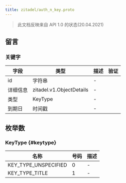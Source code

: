 ```yaml
---
title: zitadel/auth_n_key.proto
---
```


> 此文档反映来自 API 1.0 的状态(20.04.2021)




## 留言


### 关键字



| 字段   | 类型                       | 描述 | 验证 |
| ---- | ------------------------ | -- | -- |
| id   | 字符串                      | -  |    |
| 详细信息 | zitadel.v1.ObjectDetails | -  |    |
| 类型   | KeyType                  | -  |    |
| 到期日  | 时间戳                      | -  |    |






## 枚举数


### KeyType {#keytype}


| 名称                     | 号码 | 描述 |
| ---------------------- | -- | -- |
| KEY_TYPE_UNSPECIFIED | 0  | -  |
| KEY_TYPE_TITLE       | 1  | -  |




